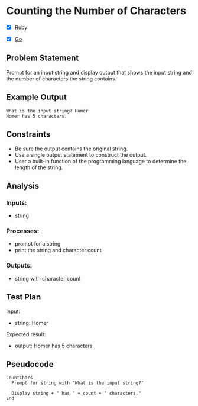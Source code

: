 # Counting the Number of Characters

 * [x] [Ruby](ruby/)
 * [x] [Go](go/)


## Problem Statement

Prompt for an input string and display output that shows the input string and
the number of characters the string contains.


## Example Output

```
What is the input string? Homer
Homer has 5 characters.
```


## Constraints

 * Be sure the output contains the original string.
 * Use a single output statement to construct the output.
 * User a built-in function of the programming language to determine the length
   of the string.


## Analysis


### Inputs: 

 * string


### Processes:

 * prompt for a string
 * print the string and character count


### Outputs:

 * string with character count


## Test Plan

Input:

 * string: Homer

Expected result:

 * output: Homer has 5 characters.


## Pseudocode

```
CountChars
  Prompt for string with "What is the input string?"

  Display string + " has " + count + " characters."
End
```
